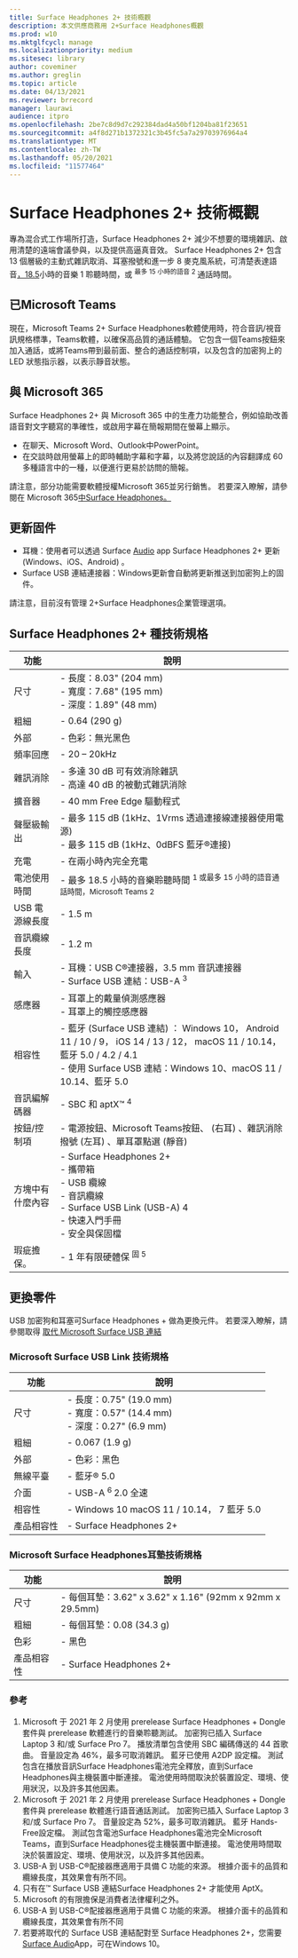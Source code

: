 ```yaml
---
title: Surface Headphones 2+ 技術概觀
description: 本文供應商務用 2+Surface Headphones概觀
ms.prod: w10
ms.mktglfcycl: manage
ms.localizationpriority: medium
ms.sitesec: library
author: coveminer
ms.author: greglin
ms.topic: article
ms.date: 04/13/2021
ms.reviewer: brrecord
manager: laurawi
audience: itpro
ms.openlocfilehash: 2be7c8d9d7c292384dad4a50bf1204ba81f23651
ms.sourcegitcommit: a4f8d271b1372321c3b45fc5a7a29703976964a4
ms.translationtype: MT
ms.contentlocale: zh-TW
ms.lasthandoff: 05/20/2021
ms.locfileid: "11577464"
---
```

# <a name="surface-headphones-2-tech-overview"></a>Surface Headphones 2+ 技術概觀

專為混合式工作場所打造，Surface Headphones 2+ 減少不想要的環境雜訊、啟用清楚的遠端會議參與，以及提供高逼真音效。 Surface Headphones 2+ 包含 13 個層級的主動式雜訊取消、耳塞撥號和進一步 8 麥克風系統，可清楚表達語音[，18.5](https://www.microsoft.com/en-us/surface/business/surface-headphones-2-plus)小時的音樂 1 聆聽時間，或 <sup> 最多 15 小時的語音 </sup> <sup> 2 </sup> 通話時間。 
 
## <a name="certified-for-microsoft-teams"></a>已Microsoft Teams

現在，Microsoft Teams 2+ Surface Headphones軟體使用時，符合音訊/視音訊規格標準，Teams軟體，以確保高品質的通話體驗。 它包含一個Teams按鈕來加入通話，或將Teams帶到最前面、整合的通話控制項，以及包含的加密狗上的 LED 狀態指示器，以表示靜音狀態。
 
## <a name="using-with-microsoft-365"></a>與 Microsoft 365

Surface Headphones 2+ 與 Microsoft 365 中的生產力功能整合，例如協助改善語音對文字聽寫的準確性，或啟用字幕在簡報期間在螢幕上顯示。

- 在聊天、Microsoft Word、Outlook中PowerPoint。
- 在交談時啟用螢幕上的即時輔助字幕和字幕，以及將您說話的內容翻譯成 60 多種語言中的一種，以便進行更易於訪問的簡報。 

請注意，部分功能需要軟體授權Microsoft 365並另行銷售。 若要深入瞭解，請參閱在 Microsoft 365[中Surface Headphones。](https://support.microsoft.com/surface/use-microsoft-365-with-surface-headphones-917d98c2-7495-a6cf-97f8-e1b594e8ce7c)
 
## <a name="updating-firmware"></a>更新固件

- 耳機：使用者可以透過 Surface [Audio](https://www.microsoft.com/p/surface-audio/9nxjnfwnvm8d?) app Surface Headphones 2+ 更新 (Windows、iOS、Android) 。
- Surface USB 連結連接器：Windows更新會自動將更新推送到加密狗上的固件。

請注意，目前沒有管理 2+Surface Headphones企業管理選項。

## <a name="surface-headphones-2-tech-specs"></a>Surface Headphones 2+ 種技術規格

| 功能                     | 說明                                                                                                                                                                                                     |
| --------------------------- | --------------------------------------------------------------------------------------------------------------------------------------------------------------------------------------------------------------- |
| 尺寸                  | - 長度：8.03" (204 mm)  <br>- 寬度：7.68" (195 mm)  <br>- 深度：1.89" (48 mm)                                                                                                                                  |
| 粗細                      | - 0.64 (290 g)                                                                                                                                                                                               |
| 外部                    | - 色彩：無光黑色                                                                                                                                                                                           |
| 頻率回應          | - 20 – 20kHz                                                                                                                                                                                                    |
| 雜訊消除          | - 多達 30 dB 可有效消除雜訊<br>- 高達 40 dB 的被動式雜訊消除                                                                                                                     |
| 擴音器                     | - 40 mm Free Edge 驅動程式                                                                                                                                                                                        |
| 聲壓級輸出 | - 最多 115 dB (1kHz、1Vrms 透過連接線連接器使用電源) <br>- 最多 115 dB (1kHz、0dBFS 藍牙®連接)                                                                                        |
| 充電                    | - 在兩小時內完全充電                                                                                                                                                                            |
| 電池使用時間                | - 最多 18.5 小時的音樂聆聽時間 <sup> 1 或最多 15 小時的語音通話時間，Microsoft Teams </sup> <sup> 2</sup>                                                                                                |
| USB 電源線長度             | - 1.5 m                                                                                                                                                                                                         |
| 音訊纜線長度          | - 1.2 m                                                                                                                                                                                                         |
| 輸入                      | - 耳機：USB C®連接器，3.5 mm 音訊連接器<br>- Surface USB 連結：USB-A <sup> 3</sup>                                                                                                                     |
| 感應器                     | - 耳罩上的戴量偵測感應器<br>- 耳罩上的觸控感應器                                                                                                                                               |
| 相容性               | - 藍牙 (Surface USB 連結) ： Windows 10， Android 11 / 10 / 9， iOS 14 / 13 / 12， macOS 11 / 10.14， 藍牙 5.0 / 4.2 / 4.1<br>- 使用 Surface USB 連結：Windows 10、macOS 11 / 10.14、藍牙 5.0 |
| 音訊編解碼器       | - SBC 和 aptX™ <sup> 4</sup>                                                                                                                                             |
| 按鈕/控制項  | - 電源按鈕、Microsoft Teams按鈕、 (右耳) 、雜訊消除撥號 (左耳) 、單耳罩點選 (靜音)                                        |
| 方塊中有什麼內容 | - Surface Headphones 2+<br>- 攜帶箱<br>- USB 纜線<br>- 音訊纜線<br>- Surface USB Link (USB-A) 4<br>- 快速入門手冊<br>- 安全與保固檔 |
| 瑕疵擔保。          | - 1 年有限硬體保 <sup> 固 5</sup>                                                                                                                          |

## <a name="replacement-parts"></a>更換零件

USB 加密狗和耳塞可Surface Headphones + 做為更換元件。 若要深入瞭解，請參閱取得 [取代 Microsoft Surface USB 連結](https://support.microsoft.com/surface/get-a-replacement-for-microsoft-surface-usb-link-e862e6c6-0945-494f-bb4d-2e731f3b4724)
 
### <a name="microsoft-surface-usb-link-tech-specs"></a>Microsoft Surface USB Link 技術規格

| 功能               | 說明                                                                        |
| --------------------- | ---------------------------------------------------------------------------------- |
| 尺寸            | - 長度：0.75" (19.0 mm)  <br>- 寬度：0.57" (14.4 mm)  <br>- 深度：0.27" (6.9 mm)  |
| 粗細                | - 0.067 (1.9 g)                                                                  |
| 外部              | - 色彩：黑色                                                                    |
| 無線平臺     | - 藍牙® 5.0                                                                   |
| 介面             | - USB-A <sup> 6 </sup> 2.0 全速                                                     |
| 相容性         | - Windows 10 macOS 11 / 10.14， 7 藍牙 <sup> </sup> 5.0                              |
| 產品相容性 | - Surface Headphones 2+                                                            |

### <a name="microsoft-surface-headphones-ear-pads-tech-specs"></a>Microsoft Surface Headphones耳墊技術規格

| 功能               | 說明                                                  |
| --------------------- | ------------------------------------------------------------ |
| 尺寸            | - 每個耳墊：3.62" x 3.62" x 1.16" (92mm x 92mm x 29.5mm)  |
| 粗細                | - 每個耳墊：0.08 (34.3 g)                             |
| 色彩                 | - 黑色                                                      |
| 產品相容性 | - Surface Headphones 2+                                      |

### <a name="references"></a>參考

1. Microsoft 于 2021 年 2 月使用 prerelease Surface Headphones + Dongle 套件與 prerelease 軟體進行的音樂聆聽測試。 加密狗已插入 Surface Laptop 3 和/或 Surface Pro 7。 播放清單包含使用 SBC 編碼傳送的 44 首歌曲。 音量設定為 46%，最多可取消雜訊。 藍牙已使用 A2DP 設定檔。 測試包含在播放音訊Surface Headphones電池完全釋放，直到Surface Headphones與主機裝置中斷連接。 電池使用時間取決於裝置設定、環境、使用狀況，以及許多其他因素。
2. Microsoft 于 2021 年 2 月使用 prerelease Surface Headphones + Dongle 套件與 prerelease 軟體進行語音通話測試。 加密狗已插入 Surface Laptop 3 和/或 Surface Pro 7。 音量設定為 52%，最多可取消雜訊。 藍牙 Hands-Free設定檔。 測試包含電池Surface Headphones電池完全Microsoft Teams，直到Surface Headphones從主機裝置中斷連接。 電池使用時間取決於裝置設定、環境、使用狀況，以及許多其他因素。
3. USB-A 到 USB-C®配接器應適用于具備 C 功能的來源。 根據介面卡的品質和纜線長度，其效果會有所不同。
4. 只有在™ Surface USB 連結Surface Headphones 2+ 才能使用 AptX。
5. Microsoft 的有限擔保是消費者法律權利之外。
6. USB-A 到 USB-C®配接器應適用于具備 C 功能的來源。 根據介面卡的品質和纜線長度，其效果會有所不同
7. 若要將取代的 Surface USB 連結配對至 Surface Headphones 2+，您需要[Surface Audio](https://www.microsoft.com/p/surface-audio/9nxjnfwnvm8d?)App，可在Windows 10。 
